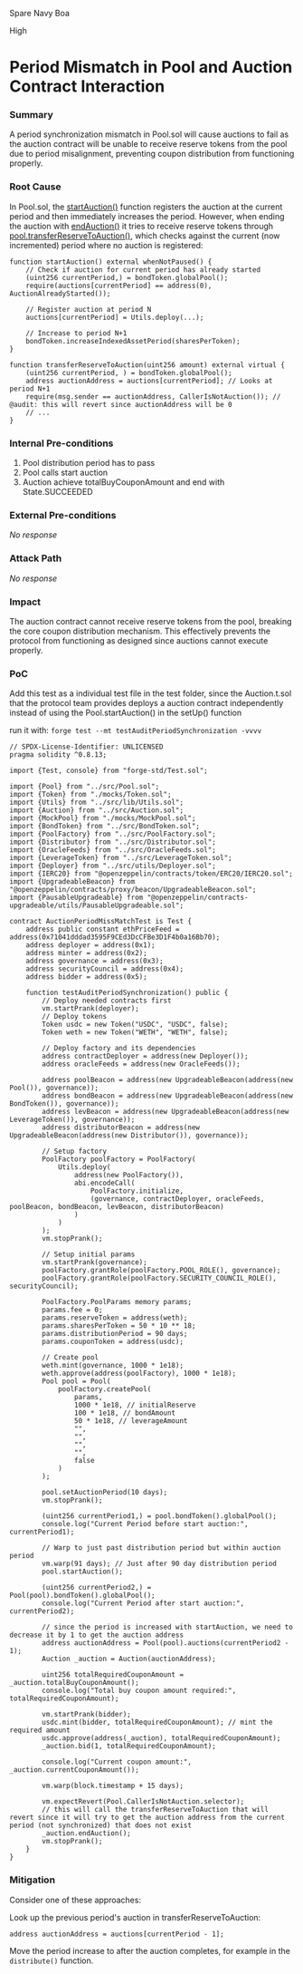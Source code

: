 Spare Navy Boa

High

# Period Mismatch in Pool and Auction Contract Interaction

### Summary

A period synchronization mismatch in Pool.sol will cause auctions to fail as the auction contract will be unable to receive reserve tokens from the pool due to period misalignment, preventing coupon distribution from functioning properly.

### Root Cause

In Pool.sol, the [startAuction()](https://github.com/sherlock-audit/2024-12-plaza-finance/blob/14a962c52a8f4731bbe4655a2f6d0d85e144c7c2/plaza-evm/src/Pool.sol#L552-L567) function registers the auction at the current period and then immediately increases the period. 
However, when ending the auction with [endAuction()](https://github.com/sherlock-audit/2024-12-plaza-finance/blob/14a962c52a8f4731bbe4655a2f6d0d85e144c7c2/plaza-evm/src/Auction.sol#L345) it tries to receive reserve tokens through [pool.transferReserveToAuction()](https://github.com/sherlock-audit/2024-12-plaza-finance/blob/14a962c52a8f4731bbe4655a2f6d0d85e144c7c2/plaza-evm/src/Pool.sol#L577-L583), which checks against the current (now incremented) period where no auction is registered:

```solidity
function startAuction() external whenNotPaused() {
    // Check if auction for current period has already started
    (uint256 currentPeriod,) = bondToken.globalPool();
    require(auctions[currentPeriod] == address(0), AuctionAlreadyStarted());

    // Register auction at period N
    auctions[currentPeriod] = Utils.deploy(...);

    // Increase to period N+1
    bondToken.increaseIndexedAssetPeriod(sharesPerToken);
}

function transferReserveToAuction(uint256 amount) external virtual {
    (uint256 currentPeriod, ) = bondToken.globalPool();
    address auctionAddress = auctions[currentPeriod]; // Looks at period N+1
    require(msg.sender == auctionAddress, CallerIsNotAuction()); // @audit: this will revert since auctionAddress will be 0
    // ...
}
```



### Internal Pre-conditions

1. Pool distribution period has to pass
2. Pool calls start auction
3. Auction achieve totalBuyCouponAmount and end with State.SUCCEEDED

### External Pre-conditions

_No response_

### Attack Path

_No response_

### Impact

The auction contract cannot receive reserve tokens from the pool, breaking the core coupon distribution mechanism. This effectively prevents the protocol from functioning as designed since auctions cannot execute properly.

### PoC

Add this test as a individual test file in the test folder, since the Auction.t.sol that the protocol team provides deploys a auction contract independently instead of using the Pool.startAuction() in the setUp() function

run it with: `forge test --mt testAuditPeriodSynchronization -vvvv`


```solidity
// SPDX-License-Identifier: UNLICENSED
pragma solidity ^0.8.13;

import {Test, console} from "forge-std/Test.sol";

import {Pool} from "../src/Pool.sol";
import {Token} from "./mocks/Token.sol";
import {Utils} from "../src/lib/Utils.sol";
import {Auction} from "../src/Auction.sol";
import {MockPool} from "./mocks/MockPool.sol";
import {BondToken} from "../src/BondToken.sol";
import {PoolFactory} from "../src/PoolFactory.sol";
import {Distributor} from "../src/Distributor.sol";
import {OracleFeeds} from "../src/OracleFeeds.sol";
import {LeverageToken} from "../src/LeverageToken.sol";
import {Deployer} from "../src/utils/Deployer.sol";
import {IERC20} from "@openzeppelin/contracts/token/ERC20/IERC20.sol";
import {UpgradeableBeacon} from "@openzeppelin/contracts/proxy/beacon/UpgradeableBeacon.sol";
import {PausableUpgradeable} from "@openzeppelin/contracts-upgradeable/utils/PausableUpgradeable.sol";

contract AuctionPeriodMissMatchTest is Test {
    address public constant ethPriceFeed = address(0x71041dddad3595F9CEd3DcCFBe3D1F4b0a16Bb70);
    address deployer = address(0x1);
    address minter = address(0x2);
    address governance = address(0x3);
    address securityCouncil = address(0x4);
    address bidder = address(0x5);

    function testAuditPeriodSynchronization() public {
        // Deploy needed contracts first
        vm.startPrank(deployer);
        // Deploy tokens
        Token usdc = new Token("USDC", "USDC", false);
        Token weth = new Token("WETH", "WETH", false);

        // Deploy factory and its dependencies
        address contractDeployer = address(new Deployer());
        address oracleFeeds = address(new OracleFeeds());

        address poolBeacon = address(new UpgradeableBeacon(address(new Pool()), governance));
        address bondBeacon = address(new UpgradeableBeacon(address(new BondToken()), governance));
        address levBeacon = address(new UpgradeableBeacon(address(new LeverageToken()), governance));
        address distributorBeacon = address(new UpgradeableBeacon(address(new Distributor()), governance));

        // Setup factory
        PoolFactory poolFactory = PoolFactory(
            Utils.deploy(
                address(new PoolFactory()),
                abi.encodeCall(
                    PoolFactory.initialize,
                    (governance, contractDeployer, oracleFeeds, poolBeacon, bondBeacon, levBeacon, distributorBeacon)
                )
            )
        );
        vm.stopPrank();

        // Setup initial params
        vm.startPrank(governance);
        poolFactory.grantRole(poolFactory.POOL_ROLE(), governance);
        poolFactory.grantRole(poolFactory.SECURITY_COUNCIL_ROLE(), securityCouncil);

        PoolFactory.PoolParams memory params;
        params.fee = 0;
        params.reserveToken = address(weth);
        params.sharesPerToken = 50 * 10 ** 18;
        params.distributionPeriod = 90 days;
        params.couponToken = address(usdc);

        // Create pool
        weth.mint(governance, 1000 * 1e18);
        weth.approve(address(poolFactory), 1000 * 1e18);
        Pool pool = Pool(
            poolFactory.createPool(
                params,
                1000 * 1e18, // initialReserve
                100 * 1e18, // bondAmount
                50 * 1e18, // leverageAmount
                "",
                "",
                "",
                "",
                false
            )
        );

        pool.setAuctionPeriod(10 days);
        vm.stopPrank();

        (uint256 currentPeriod1,) = pool.bondToken().globalPool();
        console.log("Current Period before start auction:", currentPeriod1);

        // Warp to just past distribution period but within auction period
        vm.warp(91 days); // Just after 90 day distribution period
        pool.startAuction();

        (uint256 currentPeriod2,) = Pool(pool).bondToken().globalPool();
        console.log("Current Period after start auction:", currentPeriod2);

        // since the period is increased with startAuction, we need to decrease it by 1 to get the auction address
        address auctionAddress = Pool(pool).auctions(currentPeriod2 - 1);
        Auction _auction = Auction(auctionAddress);

        uint256 totalRequiredCouponAmount = _auction.totalBuyCouponAmount();
        console.log("Total buy coupon amount required:", totalRequiredCouponAmount);

        vm.startPrank(bidder);
        usdc.mint(bidder, totalRequiredCouponAmount); // mint the required amount
        usdc.approve(address(_auction), totalRequiredCouponAmount);
        _auction.bid(1, totalRequiredCouponAmount);

        console.log("Current coupon amount:", _auction.currentCouponAmount());

        vm.warp(block.timestamp + 15 days);
        
        vm.expectRevert(Pool.CallerIsNotAuction.selector);
        // this will call the transferReserveToAuction that will revert since it will try to get the auction address from the current period (not synchronized) that does not exist
        _auction.endAuction();
        vm.stopPrank();
    }
}
```



### Mitigation

Consider one of these approaches:

Look up the previous period's auction in transferReserveToAuction:

```solidity
address auctionAddress = auctions[currentPeriod - 1];
```

Move the period increase to after the auction completes, for example in the `distribute()` function.